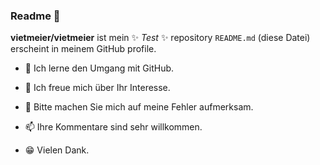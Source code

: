 ### Readme 👋

<!-- Kommentar-->
**vietmeier/vietmeier** ist mein ✨ _Test_ ✨ repository  `README.md` (diese Datei) erscheint in  meinem GitHub profile.


- 🌱 Ich lerne den Umgang mit GitHub.
- 👯 Ich freue mich über Ihr Interesse.
- 🤔 Bitte machen Sie mich auf meine Fehler aufmerksam.

- 📫 Ihre Kommentare sind sehr willkommen.
- 😁 Vielen Dank.

